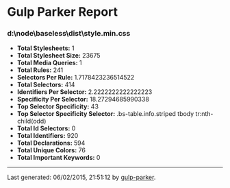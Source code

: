 # Gulp Parker Report


### d:\node\baseless\dist\style.min.css

- **Total Stylesheets:** 1
- **Total Stylesheet Size:** 23675
- **Total Media Queries:** 1
- **Total Rules:** 241
- **Selectors Per Rule:** 1.7178423236514522
- **Total Selectors:** 414
- **Identifiers Per Selector:** 2.2222222222222223
- **Specificity Per Selector:** 18.27294685990338
- **Top Selector Specificity:** 43
- **Top Selector Specificity Selector:** .bs-table.info.striped tbody tr:nth-child(odd)
- **Total Id Selectors:** 0
- **Total Identifiers:** 920
- **Total Declarations:** 594
- **Total Unique Colors:** 76
- **Total Important Keywords:** 0

* * *

Last generated: 06/02/2015, 21:51:12 by [gulp-parker](https://github.com/PavelDemyanenko/gulp-parker).
